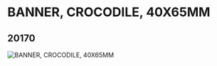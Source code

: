 # BANNER, CROCODILE, 40X65MM
## 20170
![BANNER, CROCODILE, 40X65MM](https://lc-www-live-s.legocdn.com/media/bricks/5/2/6103705.jpg)